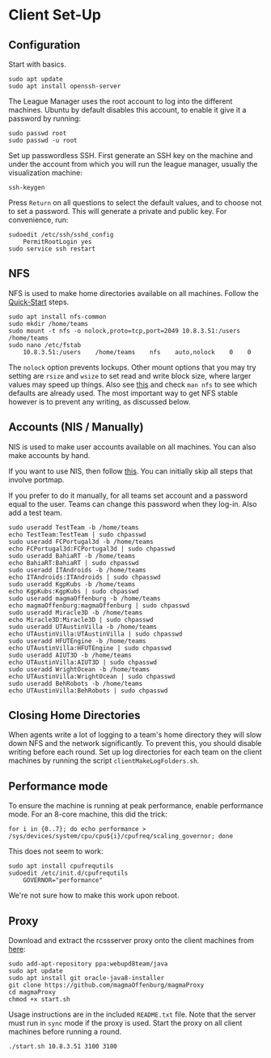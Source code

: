 
# Client Set-Up

## Configuration

Start with basics.

	sudo apt update
	sudo apt install openssh-server

The League Manager uses the root account to log into the different machines. Ubuntu by default disables this account, to enable it give it a password by running:

	sudo passwd root
	sudo passwd -u root

Set up passwordless SSH. First generate an SSH key on the machine and under the account from which you will run the league manager, usually the visualization machine:

	ssh-keygen

Press `Return` on all questions to select the default values, and to choose not to set a password. This will generate a private and public key. For convenience, run:

	sudoedit /etc/ssh/sshd_config
		PermitRootLogin yes
	sudo service ssh restart

## NFS

NFS is used to make home directories available on all machines. Follow the [Quick-Start](https://help.ubuntu.com/community/SettingUpNFSHowTo) steps.

	sudo apt install nfs-common
	sudo mkdir /home/teams
	sudo mount -t nfs -o nolock,proto=tcp,port=2049 10.8.3.51:/users /home/teams
	sudo nano /etc/fstab
		10.8.3.51:/users    /home/teams    nfs    auto,nolock    0    0

The `nolock` option prevents lockups. Other mount options that you may try setting are `rsize` and `wsize` to set read and write block size, where larger values may speed up things. Also see [this](http://www.centos.org/docs/5/html/Deployment_Guide-en-US/s1-nfs-client-config-options.html) and check `man nfs` to see which defaults are already used. The most important way to get NFS stable however is to prevent any writing, as discussed below.

## Accounts (NIS / Manually)

NIS is used to make user accounts available on all machines. You can also make accounts by hand.

If you want to use NIS, then follow [this](https://help.ubuntu.com/community/SettingUpNISHowTo). You can initially skip all steps that involve portmap.

If you prefer to do it manually, for all teams set account and a password equal to the user. Teams can change this password when they log-in. Also add a test team.

	sudo useradd TestTeam -b /home/teams
	echo TestTeam:TestTeam | sudo chpasswd
	sudo useradd FCPortugal3d -b /home/teams
	echo FCPortugal3d:FCPortugal3d | sudo chpasswd
	sudo useradd BahiaRT -b /home/teams
	echo BahiaRT:BahiaRT | sudo chpasswd
	sudo useradd ITAndroids -b /home/teams
	echo ITAndroids:ITAndroids | sudo chpasswd
	sudo useradd KgpKubs -b /home/teams
	echo KgpKubs:KgpKubs | sudo chpasswd
	sudo useradd magmaOffenburg -b /home/teams
	echo magmaOffenburg:magmaOffenburg | sudo chpasswd
	sudo useradd Miracle3D -b /home/teams
	echo Miracle3D:Miracle3D | sudo chpasswd
	sudo useradd UTAustinVilla -b /home/teams	
	echo UTAustinVilla:UTAustinVilla | sudo chpasswd
	sudo useradd HFUTEngine -b /home/teams	
	echo UTAustinVilla:HFUTEngine | sudo chpasswd
	sudo useradd AIUT3D -b /home/teams	
	echo UTAustinVilla:AIUT3D | sudo chpasswd
	sudo useradd WrightOcean -b /home/teams	
	echo UTAustinVilla:WrightOcean | sudo chpasswd
	sudo useradd BehRobots -b /home/teams	
	echo UTAustinVilla:BehRobots | sudo chpasswd

## Closing Home Directories

When agents write a lot of logging to a team's home directory they will slow down NFS and the network significantly. To prevent this, you should disable writing before each round. Set up log directories for each team on the client machines by running the script `clientMakeLogFolders.sh`.

## Performance mode

To ensure the machine is running at peak performance, enable performance mode. For an 8-core machine, this did the trick:

    for i in {0..7}; do echo performance > /sys/devices/system/cpu/cpu${i}/cpufreq/scaling_governor; done

This does not seem to work:

	sudo apt install cpufrequtils
	sudoedit /etc/init.d/cpufrequtils
		GOVERNOR="performance"

We're not sure how to make this work upon reboot.

## Proxy

Download and extract the rcssserver proxy onto the client machines from [here](https://github.com/magmaOffenburg/magmaProxy):

	sudo add-apt-repository ppa:webupd8team/java
	sudo apt update
	sudo apt install git oracle-java8-installer
	git clone https://github.com/magmaOffenburg/magmaProxy
	cd magmaProxy
	chmod +x start.sh

Usage instructions are in the included `README.txt` file. Note that the server must run in `sync` mode if the proxy is used. Start the proxy on all client machines before running a round.

	./start.sh 10.8.3.51 3100 3100
